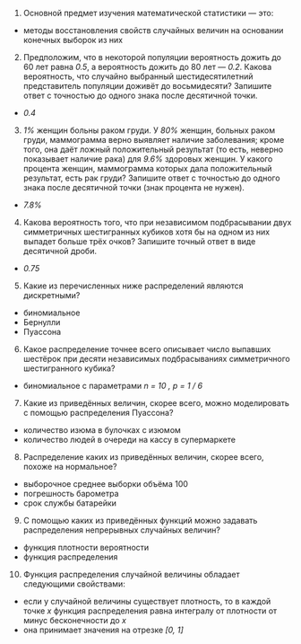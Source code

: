 1. Основной предмет изучения математической статистики — это:
  * методы восстановления свойств случайных величин на основании конечных выборок из них
2. Предположим, что в некоторой популяции вероятность дожить до 60 лет равна _0.5_, а вероятность дожить до 80 лет — _0.2_. Какова вероятность, что случайно выбранный шестидесятилетний представитель популяции доживёт до восьмидесяти? Запишите ответ с точностью до одного знака после десятичной точки.
  * _0.4_
3. _1%_ женщин больны раком груди. У _80%_ женщин, больных раком груди, маммограмма верно выявляет наличие заболевания; кроме того, она даёт ложный положительный результат (то есть, неверно показывает наличие рака) для _9.6%_ здоровых женщин. У какого процента женщин, маммограмма которых дала положительный результат, есть рак груди? Запишите ответ с точностью до одного знака после десятичной точки (знак процента не нужен).
  *  _7.8%_
4. Какова вероятность того, что при независимом подбрасывании двух симметричных шестигранных кубиков хотя бы на одном из них выпадет больше трёх очков? Запишите точный ответ в виде десятичной дроби.
  * _0.75_
5. Какие из перечисленных ниже распределений являются дискретными?
  * биномиальное
  * Бернулли
  * Пуассона
6. Какое распределение точнее всего описывает число выпавших шестёрок при десяти независимых подбрасываниях симметричного шестигранного кубика?
  * биномиальное с параметрами _n = 10 , p = 1 / 6_
7. Какие из приведённых величин, скорее всего, можно моделировать с помощью распределения Пуассона?
  * количество изюма в булочках с изюмом
  * количество людей в очереди на кассу в супермаркете
8. Распределение каких из приведённых величин, скорее всего, похоже на нормальное?
  * выборочное среднее выборки объёма 100
  * погрешность барометра
  * срок службы батарейки
9. С помощью каких из приведённых функций можно задавать распределения непрерывных случайных величин?
  * функция плотности вероятности
  * функция распределения
10. Функция распределения случайной величины обладает следующими свойствами:
  * если у случайной величины существует плотность, то в каждой точке _x_ функция распределения равна интегралу от плотности от минус бесконечности до _x_
  * она принимает значения на отрезке _[0, 1]_
